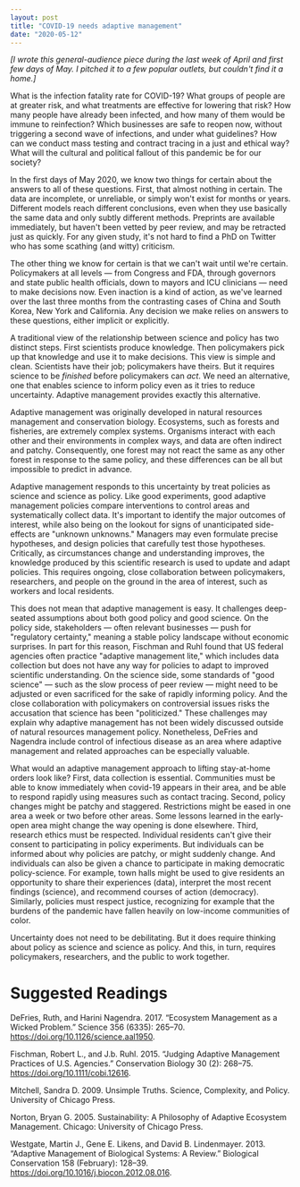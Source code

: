 ```yaml
---
layout: post
title: "COVID-19 needs adaptive management"
date: "2020-05-12"
---
```


*[I wrote this general-audience piece during the last week of April and first few days of May.  I pitched it to a few popular outlets, but couldn't find it a home.]*

What is the infection fatality rate for COVID-19?  What groups of people are at greater risk, and what treatments are effective for lowering that risk?  How many people have already been infected, and how many of them would be immune to reinfection?  Which businesses are safe to reopen now, without triggering a second wave of infections, and under what guidelines?  How can we conduct mass testing and contract tracing in a just and ethical way?  What will the cultural and political fallout of this pandemic be for our society?  

In the first days of May 2020, we know two things for certain about the answers to all of these questions.  First, that almost nothing in certain.  The data are incomplete, or unreliable, or simply won't exist for months or years.  Different models reach different conclusions, even when they use basically the same data and only subtly different methods.  Preprints are available immediately, but haven't been vetted by peer review, and may be retracted just as quickly.  For any given study, it's not hard to find a PhD on Twitter who has some scathing (and witty) criticism.  

The other thing we know for certain is that we can't wait until we're certain.  Policymakers at all levels — from Congress and FDA, through governors and state public health officials, down to mayors and ICU clinicians — need to make decisions now.  Even inaction is a kind of action, as we've learned over the last three months from the contrasting cases of China and South Korea, New York and California.  Any decision we make relies on answers to these questions, either implicit or explicitly.  

A traditional view of the relationship between science and policy has two distinct steps.  First scientists produce knowledge.  Then policymakers pick up that knowledge and use it to make decisions.  This view is simple and clean.  Scientists have their job; policymakers have theirs.  But it requires science to be *finished* before policymakers can *act*.  We need an alternative, one that enables science to inform policy even as it tries to reduce uncertainty.  Adaptive management provides exactly this alternative.  

Adaptive management was originally developed in natural resources management and conservation biology.  Ecosystems, such as forests and fisheries, are extremely complex systems.  Organisms interact with each other and their environments in complex ways, and data are often indirect and patchy.  Consequently, one forest may not react the same as any other forest in response to the same policy, and these differences can be all but impossible to predict in advance.  

Adaptive management responds to this uncertainty by treat policies as science and science as policy.  Like good experiments, good adaptive management policies compare interventions to control areas and systematically collect data.  It's important to identify the major outcomes of interest, while also being on the lookout for signs of unanticipated side-effects are "unknown unknowns."  Managers may even formulate precise hypotheses, and design policies that carefully test those hypotheses.  Critically, as circumstances change and understanding improves, the knowledge produced by this scientific research is used to update and adapt policies.  This requires ongoing, close collaboration between policymakers, researchers, and people on the ground in the area of interest, such as workers and local residents.  

This does not mean that adaptive management is easy.  It challenges deep-seated assumptions about both good policy and good science.  On the policy side, stakeholders — often relevant businesses — push for "regulatory certainty," meaning a stable policy landscape without economic surprises.  In part for this reason, Fischman and Ruhl found that US federal agencies often practice "adaptive management lite," which includes data collection but does not have any way for policies to adapt to improved scientific understanding.  On the science side, some standards of "good science" — such as the slow process of peer review — might need to be adjusted or even sacrificed for the sake of rapidly informing policy.  And the close collaboration with policymakers on controversial issues risks the accusation that science has been "politicized."  These challenges may explain why adaptive management has not been widely discussed outside of natural resources management policy.  Nonetheless, DeFries and Nagendra include control of infectious disease as an area where adaptive management and related approaches can be especially valuable.  

What would an adaptive management approach to lifting stay-at-home orders look like?  First, data collection is essential.  Communities must be able to know immediately when covid-19 appears in their area, and be able to respond rapidly using measures such as contact tracing.  Second, policy changes might be patchy and staggered.  Restrictions might be eased in one area a week or two before other areas.  Some lessons learned in the early-open area might change the way opening is done elsewhere.  Third, research ethics must be respected.  Individual residents can't give their consent to participating in policy experiments.  But individuals can be informed about why policies are patchy, or might suddenly change.  And individuals can also be given a chance to participate in making democratic policy-science.  For example, town halls might be used to give residents an opportunity to share their experiences (data), interpret the most recent findings (science), and recommend courses of action (democracy).  Similarly, policies must respect justice, recognizing for example that the burdens of the pandemic have fallen heavily on low-income communities of color.  

Uncertainty does not need to be debilitating.  But it does require thinking about policy as science and science as policy.  And this, in turn, requires policymakers, researchers, and the public to work together.  


# Suggested Readings #

DeFries, Ruth, and Harini Nagendra. 2017. “Ecosystem Management as a Wicked Problem.” Science 356 (6335): 265–70. <https://doi.org/10.1126/science.aal1950>.

Fischman, Robert L., and J.b. Ruhl. 2015. “Judging Adaptive Management Practices of U.S. Agencies.” Conservation Biology 30 (2): 268–75. <https://doi.org/10.1111/cobi.12616>.

Mitchell, Sandra D. 2009. Unsimple Truths. Science, Complexity, and Policy. University of Chicago Press. 

Norton, Bryan G. 2005. Sustainability: A Philosophy of Adaptive Ecosystem Management. Chicago: University of Chicago Press.

Westgate, Martin J., Gene E. Likens, and David B. Lindenmayer. 2013. “Adaptive Management of Biological Systems: A Review.” Biological Conservation 158 (February): 128–39. <https://doi.org/10.1016/j.biocon.2012.08.016>.



